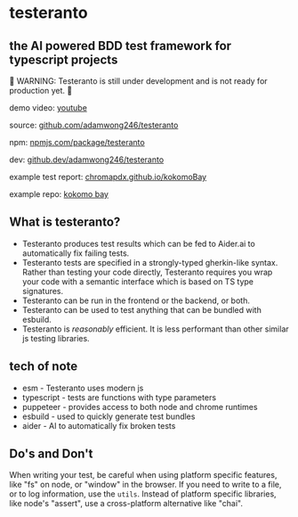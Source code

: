 # testeranto

## the AI powered BDD test framework for typescript projects

🚧 WARNING: Testeranto is still under development and is not ready for production yet. 🚧

demo video: [youtube](https://www.youtube.com/embed/WvU5xMqGi6Q)

source: [github.com/adamwong246/testeranto](https://github.com/adamwong246/testeranto)

npm: [npmjs.com/package/testeranto](https://www.npmjs.com/package/testeranto)

dev: [github.dev/adamwong246/testeranto](https://github.dev/adamwong246/testeranto)

example test report: [chromapdx.github.io/kokomoBay](https://chromapdx.github.io/kokomoBay/docs/index.html)

example repo: [kokomo bay](https://github.com/ChromaPDX/kokomoBay)

## What is testeranto?

- Testeranto produces test results which can be fed to Aider.ai to automatically fix failing tests.
- Testeranto tests are specified in a strongly-typed gherkin-like syntax. Rather than testing your code directly, Testeranto requires you wrap your code with a semantic interface which is based on TS type signatures.
- Testeranto can be run in the frontend or the backend, or both.
- Testeranto can be used to test anything that can be bundled with esbuild.
- Testeranto is _reasonably_ efficient. It is less performant than other similar js testing libraries.

## tech of note

- esm - Testeranto uses modern js
- typescript - tests are functions with type parameters
- puppeteer - provides access to both node and chrome runtimes
- esbuild - used to quickly generate test bundles
- aider - AI to automatically fix broken tests

## Do's and Don't

When writing your test, be careful when using platform specific features, like "fs" on node, or "window" in the browser. If you need to write to a file, or to log information, use the `utils`. Instead of platform specific libraries, like node's "assert", use a cross-platform alternative like "chai".
